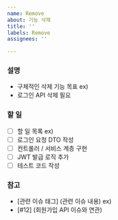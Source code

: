 ```yaml
---
name: Remove
about: 기능 삭제
title: ''
labels: Remove
assignees: ''

---
```


### 설명
- 구체적인 삭제 기능 목표
ex)
- 로그인 API 삭제 필요

### 할 일
- [ ] 할 일 목록
ex)
- [ ] 로그인 요청 DTO 작성
- [ ] 컨트롤러 / 서비스 계층 구현
- [ ] JWT 발급 로직 추가
- [ ] 테스트 코드 작성

### 참고
- [관련 이슈 태그] (관련 이슈 내용)
ex)
- [#12] (회원가입 API 이슈와 연관)

